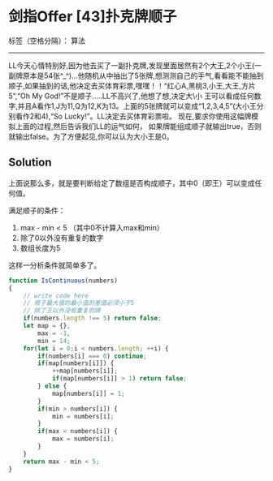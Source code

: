 ﻿# 剑指Offer [43]扑克牌顺子

标签（空格分隔）： 算法

---

LL今天心情特别好,因为他去买了一副扑克牌,发现里面居然有2个大王,2个小王(一副牌原本是54张^_^)...他随机从中抽出了5张牌,想测测自己的手气,看看能不能抽到顺子,如果抽到的话,他决定去买体育彩票,嘿嘿！！“红心A,黑桃3,小王,大王,方片5”,“Oh My God!”不是顺子.....LL不高兴了,他想了想,决定大\小 王可以看成任何数字,并且A看作1,J为11,Q为12,K为13。上面的5张牌就可以变成“1,2,3,4,5”(大小王分别看作2和4),“So Lucky!”。LL决定去买体育彩票啦。 现在,要求你使用这幅牌模拟上面的过程,然后告诉我们LL的运气如何， 如果牌能组成顺子就输出true，否则就输出false。为了方便起见,你可以认为大小王是0。

## Solution
上面说那么多，就是要判断给定了数组是否构成顺子，其中0（即王）可以变成任何值。

满足顺子的条件：
1. max - min < 5 （其中0不计算入max和min）
2. 除了0以外没有重复的数字
3. 数组长度为5

这样一分析条件就简单多了。

```javascript
function IsContinuous(numbers)
{
    // write code here
    // 顺子最大值的最小值的差值必须小于5
    // 除了王以外没有重复的牌
    if(numbers.length !== 5) return false;
    let map = {},
        max = -1,
        min = 14;
    for(let i = 0;i < numbers.length; ++i) {
        if(numbers[i] === 0) continue;
        if(map[numbers[i]]) {
            ++map[numbers[i]];
            if(map[numbers[i]] > 1) return false;
        } else {
            map[numbers[i]] = 1;
        }
        if(min > numbers[i]) {
            min = numbers[i];
        }
        if(max < numbers[i]) {
            max = numbers[i];
        }
    }
    return max - min < 5;
}
```



